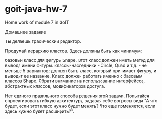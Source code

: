 # goit-java-hw-7
Home work of module 7 in GoIT



Домашнее задание

Ты делаешь графический редактор.

Продумай иерархию классов. Здесь должны быть как минимум:

базовый класс для фигуры Shape. Этот класс должен иметь метод для вывода имени фигуры. классы-наследники - Circle, Quad и т.д. - не меньше 5 вариантов; должен быть класс, который принимает фигуру, и выводит ее название. Класс должен работать именно с базовым классов Shape. Обрати внимание на использование интерфейсов, абстрактных классов, модификаторов доступа.

Нет единого правильного способа решения этой задачи. Попытайся спроектировать гибкую архитектуру, задавая себе вопросы вида "А что будет, если этот класс нужно будет менять? Что еще поменяется, если здесь нужно будет расширить?".
